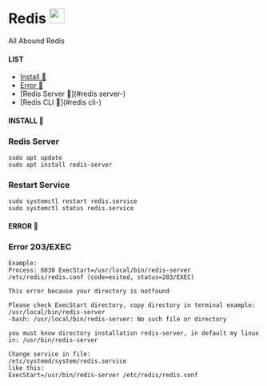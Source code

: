 # Redis <img src="https://raw.githubusercontent.com/MartinHeinz/MartinHeinz/master/wave.gif" width="30px">
All Abound Redis

#### LIST
- [Install 👻](#install-)
- [Error 👻](#error-)
- [Redis Server 👻](#redis server-)
- [Redis CLI 👻](#redis cli-)

#### INSTALL 👻
### Redis Server
    sudo apt update
    sudo apt install redis-server
    
### Restart Service
    sudo systemctl restart redis.service
    sudo systemctl status redis.service

#### ERROR 👻
### Error 203/EXEC
    Example:
    Process: 6030 ExecStart=/usr/local/bin/redis-server /etc/redis/redis.conf (code=exited, status=203/EXEC)
    
    This error because your directory is notfound
    
    Please check ExecStart directory, copy directory in terminal example:
    /usr/local/bin/redis-server
    -bash: /usr/local/bin/redis-server: No such file or directory

    you must know directory installation redis-server, in default my linux in: /usr/bin/redis-server
    
    Change service in file:  
    /etc/systemd/system/redis.service
    like this:
    ExecStart=/usr/bin/redis-server /etc/redis/redis.conf
